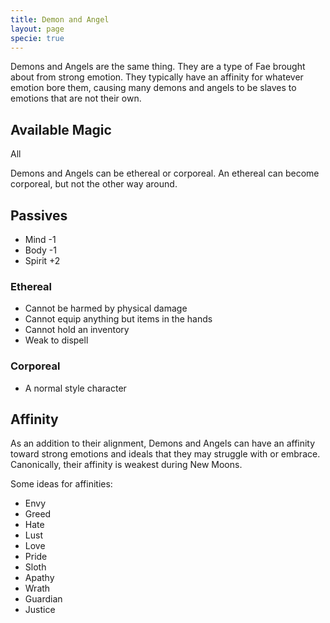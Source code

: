 ```yaml
---
title: Demon and Angel
layout: page
specie: true
---
```

Demons and Angels are the same thing. They are a type of Fae brought about from strong emotion. They typically have an affinity for whatever emotion bore them, causing many demons and angels to be slaves to emotions that are not their own.

## Available Magic
All


Demons and Angels can be ethereal or corporeal. An ethereal can become corporeal, but not the other way around.

## Passives
- Mind -1
- Body -1
- Spirit +2

### Ethereal
  - Cannot be harmed by physical damage
  - Cannot equip anything but items in the hands
  - Cannot hold an inventory
  - Weak to dispell

### Corporeal
  - A normal style character

## Affinity
As an addition to their alignment, Demons and Angels can have an affinity toward strong emotions and ideals that they may struggle with or embrace. Canonically, their affinity is weakest during New Moons.

Some ideas for affinities:

- Envy
- Greed
- Hate
- Lust
- Love
- Pride
- Sloth
- Apathy
- Wrath
- Guardian
- Justice
